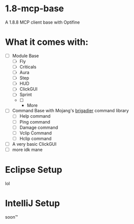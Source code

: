 # 1.8-mcp-base
A 1.8.8 MCP client base with Optifine

# What it comes with:

- [ ] Module Base
  - [ ] Fly
  - [ ] Criticals
  - [ ] Aura
  - [ ] Step
  - [ ] HUD
  - [ ] ClickGUI
  - [ ] Sprint
  - [ ] + More
- [ ] Command Base with Mojang's [brigadier](https://github.com/Mojang/brigadier) command library
  - [ ] Help command
  - [ ] Ping command
  - [ ] Damage command
  - [ ] Vclip Command
  - [ ] Hclip command
- [ ] A very basic ClickGUI
- [ ] more idk mane

# Eclipse Setup
lol

# IntelliJ Setup
soon:tm:
